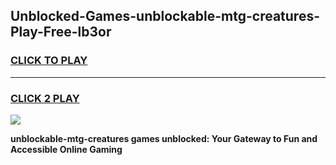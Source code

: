 
## Unblocked-Games-unblockable-mtg-creatures-Play-Free-lb3or
<h3>
<a href="https://premium76.site?title=unblockable-mtg-creatures&ref=23A">CLICK TO PLAY</a></h3>
<hr>

<h3>
<a href="https://premium76.site?title=unblockable-mtg-creatures&ref=23A">CLICK 2 PLAY</a>
  
</h3>

<a href="https://premium76.site?title=unblockable-mtg-creatures&ref=23A"><img src="https://clearcache.store/games.png"></a>


**unblockable-mtg-creatures games unblocked: Your Gateway to Fun and Accessible Online Gaming**
